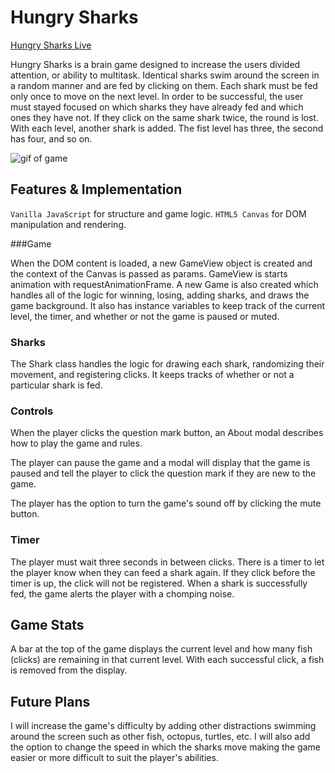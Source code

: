 # Hungry Sharks

[Hungry Sharks Live](https://amandamfielding.github.io/hungry-sharks/)

Hungry Sharks is a brain game designed to increase the users divided attention, or ability to multitask. Identical sharks swim around the screen in a random manner and are fed by clicking on them. Each shark must be fed only once to move on the next level. In order to be successful, the user must stayed focused on which sharks they have already fed and which ones they have not. If they click on the same shark twice, the round is lost. With each level, another shark is added. The fist level has three, the second has four, and so on.

![gif of game](docs/wireframes/hs.gif)

## Features & Implementation

`Vanilla JavaScript` for structure and game logic.
`HTML5 Canvas` for DOM manipulation and rendering.

###Game

When the DOM content is loaded, a new GameView object is created and the context of the Canvas is passed as params. GameView is starts animation with requestAnimationFrame. A new Game is also created which handles all of the logic for winning, losing, adding sharks, and draws the game background. It also has instance variables to keep track of the current level, the timer, and whether or not the game is paused or muted.

### Sharks

The Shark class handles the logic for drawing each shark, randomizing their movement, and registering clicks. It keeps tracks of whether or not a particular shark is fed.

### Controls

When the player clicks the question mark button, an About modal describes how to play the game and rules.

The player can pause the game and a modal will display that the game is paused and tell the player to click the question mark if they are new to the game.

The player has the option to turn the game's sound off by clicking the mute button.

### Timer

The player must wait three seconds in between clicks. There is a timer to let the player know when they can feed a shark again. If they click before the timer is up, the click will not be registered. When a shark is successfully fed, the game alerts the player with a chomping noise.

## Game Stats

A bar at the top of the game displays the current level and how many fish (clicks) are remaining in that current level. With each successful click, a fish is removed from the display.

## Future Plans
I will increase the game's difficulty by adding other distractions swimming around the screen such as other fish, octopus, turtles, etc. I will also add the option to change the speed in which the sharks move making the game easier or more difficult to suit the player's abilities.
